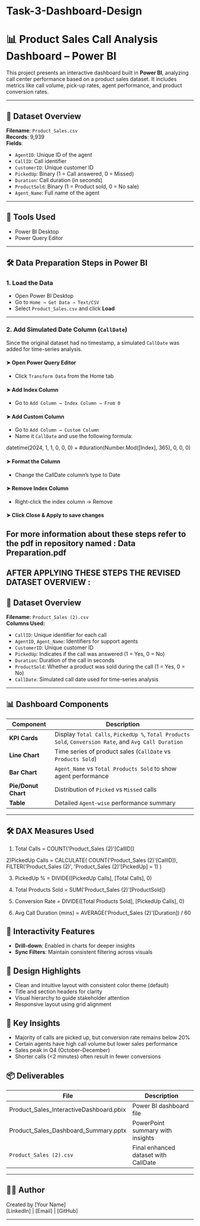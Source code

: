 # Task-3-Dashboard-Design

# 📊 Product Sales Call Analysis Dashboard – Power BI

This project presents an interactive dashboard built in **Power BI**, analyzing call center performance based on a product sales dataset. It includes metrics like call volume, pick-up rates, agent performance, and product conversion rates.

---

## 📁 Dataset Overview

**Filename**: `Product_Sales.csv`  
**Records**: 9,939  
**Fields**:
- `AgentID`: Unique ID of the agent
- `CallID`: Call identifier
- `CustomerID`: Unique customer ID
- `PickedUp`: Binary (1 = Call answered, 0 = Missed)
- `Duration`: Call duration (in seconds)
- `ProductSold`: Binary (1 = Product sold, 0 = No sale)
- `Agent_Name`: Full name of the agent

---

## 🧰 Tools Used

- Power BI Desktop
- Power Query Editor

---

## 🛠️ Data Preparation Steps in Power BI

### 1. Load the Data
- Open Power BI Desktop
- Go to `Home → Get Data → Text/CSV`
- Select `Product_Sales.csv` and click **Load**

---

### 2. Add Simulated Date Column (`CallDate`)
Since the original dataset had no timestamp, a simulated `CallDate` was added for time-series analysis.

#### ➤ Open Power Query Editor
- Click `Transform Data` from the Home tab

#### ➤ Add Index Column
- Go to `Add Column → Index Column → From 0`

#### ➤ Add Custom Column
- Go to `Add Column → Custom Column`
- Name it `CallDate` and use the following formula:
  
 datetime(2024, 1, 1, 0, 0, 0) + #duration(Number.Mod([Index], 365), 0, 0, 0) 


#### ➤ Format the Column
- Change the CallDate column’s type to Date

#### ➤ Remove Index Column 
- Right-click the index column → Remove

#### ➤ Click Close & Apply to save changes

## For more information about these steps refer to the pdf in repository named : Data Preparation.pdf

## AFTER APPLYING THESE STEPS THE REVISED DATASET OVERVIEW :

## 📁 Dataset Overview

**Filename:** `Product_Sales (2).csv`  
**Columns Used:**
- `CallID`: Unique identifier for each call
- `AgentID`, `Agent_Name`: Identifiers for support agents
- `CustomerID`: Unique customer ID
- `PickedUp`: Indicates if the call was answered (1 = Yes, 0 = No)
- `Duration`: Duration of the call in seconds
- `ProductSold`: Whether a product was sold during the call (1 = Yes, 0 = No)
- `CallDate`: Simulated call date used for time-series analysis

---

## 📊 Dashboard Components

| **Component**       | **Description**                                           |
|---------------------|-----------------------------------------------------------|
| **KPI Cards**        | Display `Total Calls`, `PickedUp %`, `Total Products Sold`, `Conversion Rate`, and `Avg Call Duration` |
| **Line Chart**       | Time series of product sales (`CallDate` vs `Products Sold`) |
| **Bar Chart**        | `Agent_Name` vs `Total Products Sold` to show agent performance |
| **Pie/Donut Chart**  | Distribution of `Picked` vs `Missed` calls                |
| **Table**            | Detailed `Agent-wise` performance summary                |

---

## 🛠️ DAX Measures Used

1) Total Calls = COUNT('Product_Sales (2)'[CallID])

2)PickedUp Calls = 
CALCULATE(
    COUNT('Product_Sales (2)'[CallID]),
    FILTER('Product_Sales (2)', 'Product_Sales (2)'[PickedUp] = 1)
)

3) PickedUp % = 
DIVIDE([PickedUp Calls], [Total Calls], 0)

4) Total Products Sold = 
SUM('Product_Sales (2)'[ProductSold])

5) Conversion Rate = 
DIVIDE([Total Products Sold], [PickedUp Calls], 0)

6) Avg Call Duration (mins) = 
AVERAGE('Product_Sales (2)'[Duration]) / 60


## 🧩 Interactivity Features

- **Drill-down**: Enabled in charts for deeper insights
- **Sync Filters**: Maintain consistent filtering across visuals

## 🎨 Design Highlights

- Clean and intuitive layout with consistent color theme (default)
- Title and section headers for clarity
- Visual hierarchy to guide stakeholder attention
- Responsive layout using grid alignment

## 📝 Key Insights

- Majority of calls are picked up, but conversion rate remains below 20%
- Certain agents have high call volume but lower sales performance
- Sales peak in Q4 (October–December)
- Shorter calls (<2 minutes) often result in fewer conversions

## 📦 Deliverables

| File                                  | Description                          |
|---------------------------------------|--------------------------------------|
| Product_Sales_InteractiveDashboard.pbix | Power BI dashboard file              |
| Product_Sales_Dashboard_Summary.pptx   | PowerPoint summary with insights     |
| `Product_Sales (2).csv`                  | Final enhanced dataset with CallDate |

---

## 🧑‍💼 Author

Created by [Your Name]  
[LinkedIn] | [Email] | [GitHub]

---




